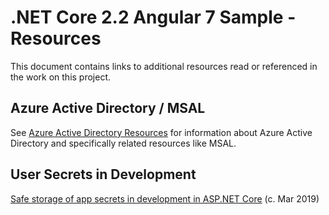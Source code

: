 #  .NET Core 2.2 Angular 7 Sample - Resources

This document contains links to additional resources read or referenced in the work on this project.

## Azure Active Directory / MSAL

See [Azure Active Directory Resources](./AzureADResources.md) for information about
Azure Active Directory and specifically related resources like MSAL.

## User Secrets in Development

[Safe storage of app secrets in development in ASP.NET Core](https://docs.microsoft.com/en-us/aspnet/core/security/app-secrets?view=aspnetcore-2.2&tabs=windows)
(c. Mar 2019)


